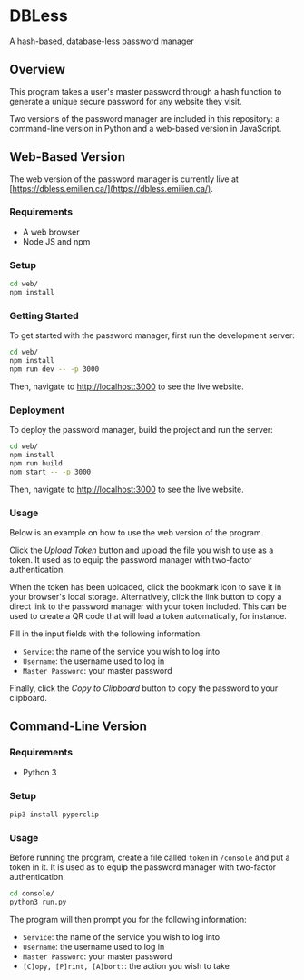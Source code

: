 # DBLess

A hash-based, database-less password manager

## Overview

This program takes a user's master password through a hash function to generate a unique secure password for any website they visit.

Two versions of the password manager are included in this repository: a command-line version in Python and a web-based version in JavaScript.

## Web-Based Version

The web version of the password manager is currently live at [https://dbless.emilien.ca/](https://dbless.emilien.ca/).

### Requirements

- A web browser
- Node JS and npm

### Setup

```bash
cd web/
npm install
```

### Getting Started

To get started with the password manager, first run the development server:

```bash
cd web/
npm install
npm run dev -- -p 3000
```

Then, navigate to [http://localhost:3000](http://localhost:3000) to see the live website.

### Deployment

To deploy the password manager, build the project and run the server:

```bash
cd web/
npm install
npm run build
npm start -- -p 3000
```

Then, navigate to [http://localhost:3000](http://localhost:3000) to see the live website.

### Usage

Below is an example on how to use the web version of the program.

Click the _Upload Token_ button and upload the file you wish to use as a token. It used as to equip the password manager with two-factor authentication.

When the token has been uploaded, click the bookmark icon to save it in your browser's local storage. Alternatively, click the link button to copy a direct link to the password manager with your token included. This can be used to create a QR code that will load a token automatically, for instance.

Fill in the input fields with the following information:

- `Service`: the name of the service you wish to log into
- `Username`: the username used to log in
- `Master Password`: your master password

Finally, click the _Copy to Clipboard_ button to copy the password to your clipboard.

## Command-Line Version

### Requirements

- Python 3

### Setup

```bash
pip3 install pyperclip
```

### Usage

Before running the program, create a file called `token` in `/console` and put a token in it. It is used as to equip the password manager with two-factor authentication.

```bash
cd console/
python3 run.py
```

The program will then prompt you for the following information:

- `Service`: the name of the service you wish to log into
- `Username`: the username used to log in
- `Master Password`: your master password
- `[C]opy, [P]rint, [A]bort:`: the action you wish to take

